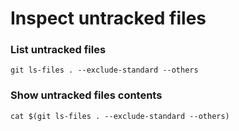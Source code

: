# Inspect untracked files 

### List untracked files 

```
git ls-files . --exclude-standard --others
```

### Show untracked files contents 

```
cat $(git ls-files . --exclude-standard --others)
```